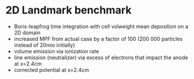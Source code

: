 # 2D Landmark benchmark
- Boris-leapfrog time integration with cell volweight mean deposition on a 2D domain
- increased MPF from actual case by a factor of 100 (200 000 particles instead of 20mio initially)
- volume emission via ionization rate
- line emission (neutralizer) via excess of electrons that impact the anode at x=2.4cm
- corrected potential at x=2.4cm
